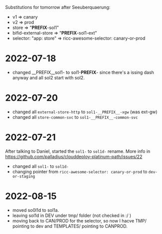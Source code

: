 Substitutions for tomorrow after Seeuberquaerung:

* v1 => canary
* v2 => prod
* store => "__PREFIX__-sol1"
* bifid-external-store => "__PREFIX__-sol1-ext"
* selector: "app: store" => ricc-awesome-selector: canary-or-prod

# 2022-07-18

* changed __PREFIX__sol1- to sol1-__PREFIX__- since there's a issing dash anyway and all sol2 start with sol2.

# 2022-07-20

* changed all `external-store-http` to `sol1-__PREFIX__-xgw` (was ext-gw)
* changed all `store-common-svc` to `sol1-__PREFIX__-common-svc`

# 2022-07-21

After talking to Daniel, started the `sol1-` to `sol1d-` rename.
More info in https://github.com/palladius/clouddeploy-platinum-path/issues/22

* changed all `sol1-` to `sol1d-`
* changing pointer from `ricc-awesome-selector: canary-or-prod` to `dev-or-staging`

# 2022-08-15

* moved so0l1d to sol1a.
* leaving sol1d in DEV under tmp/ folder (not checked in :/ )
* moving back to CAN/PROD for the selector, so now I hacve TMP/ pointing to dev and TEMPLATES/ pointing to CANPROD.
